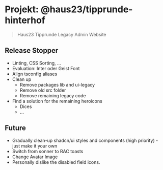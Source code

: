 # Projekt: @haus23/tipprunde-hinterhof

> Haus23 Tipprunde Legacy Admin Website

## Release Stopper

- Linting, CSS Sorting, ...
- Evaluation: Inter oder Geist Font
- Align tsconfig aliases
- Clean up
  - Remove packages lib and ui-legacy
  - Remove old src folder
  - Remove remaining legacy code
- Find a solution for the remaining heroicons
  - Dices
  - ...
  
## Future

- Gradually clean-up shadcn/ui styles and components (high priority) - just make it your own
- Switch from sonner to RAC toasts
- Change Avatar Image
- Personally dislike the disabled field icons.
